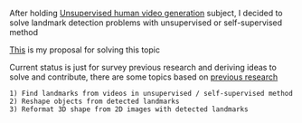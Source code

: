 After holding [Unsupervised human video generation](../Unsupervised_video_generation/research_readme.md) subject,
I decided to solve landmark detection problems with unsupervised or self-supervised method

[This](assets/proposal.pdf) is my proposal for solving this topic

Current status is just for survey previous research and deriving ideas to solve and contribute,
there are some topics based on [previous research](assets/landmark_detection.md)

    1) Find landmarks from videos in unsupervised / self-supervised method
    2) Reshape objects from detected landmarks
    3) Reformat 3D shape from 2D images with detected landmarks 